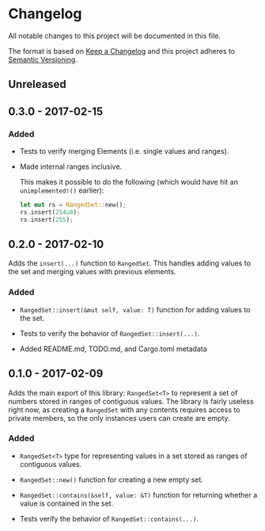 Changelog
=========

All notable changes to this project will be documented in this file.

The format is based on [Keep a Changelog] and this project adheres to
[Semantic Versioning].

Unreleased
----------

0.3.0 - 2017-02-15
------------------

### Added

- Tests to verify merging Elements (i.e. single values and ranges).

- Made internal ranges inclusive.

  This makes it possible to do the following (which would have hit an
  `unimplemented!()` earlier):

  ```rust
  let mut rs = RangedSet::new();
  rs.insert(254u8);
  rs.insert(255);
  ```

0.2.0 - 2017-02-10
------------------

Adds the `insert(...)` function to `RangedSet`. This handles adding
values to the set and merging values with previous elements.

### Added

- `RangedSet::insert(&mut self, value: T)` function for adding values to
  the set.

- Tests to verify the behavior of `RangedSet::insert(...)`.

- Added README.md, TODO.md, and Cargo.toml metadata

0.1.0 - 2017-02-09
------------------

Adds the main export of this library: `RangedSet<T>` to represent a set
of numbers stored in ranges of contiguous values. The library is fairly
useless right now, as creating a `RangedSet` with any contents requires
access to private members, so the only instances users can create are
empty.

### Added

- `RangedSet<T>` type for representing values in a set stored as ranges
  of contiguous values.

- `RangedSet::new()` function for creating a new empty set.

- `RangedSet::contains(&self, value: &T)` function for returning whether
  a value is contained in the set.

- Tests verify the behavior of `RangedSet::contains(...)`.

[Keep a Changelog]: http://keepachangelog.com/
[Semantic Versioning]: http://semver.org/
